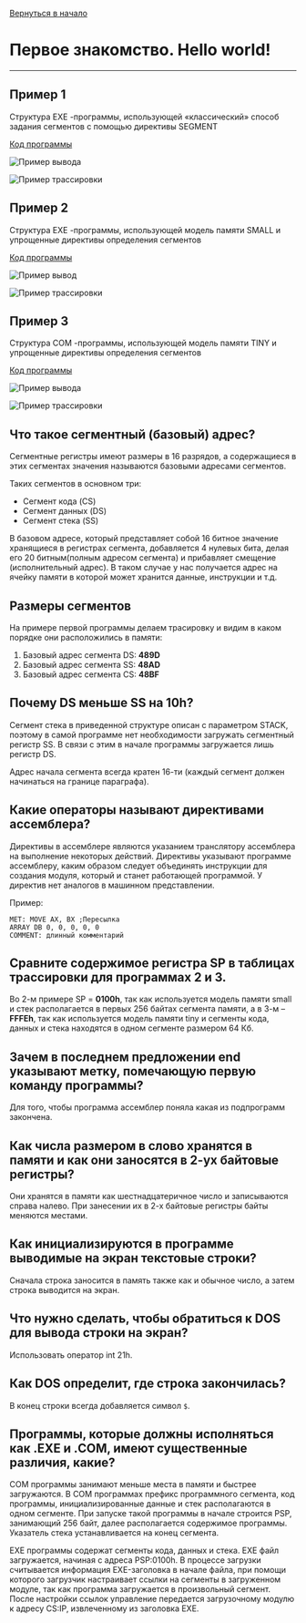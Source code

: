 [Вернуться в начало](../../README.md)

# Первое знакомство. Hello world!
---

## Пример 1

Структура EXE -программы, использующей «классический» способ задания сегментов с помощью директивы SEGMENT

[Код программы](classic.asm)

![Пример вывода](images/classic.png)

![Пример трассировки](images/classic-td.png)

## Пример 2

Структура EXE -программы, использующей модель памяти SMALL и упрощенные директивы определения сегментов

[Код программы](small.asm)

![Пример вывод](images/small.png)

![Пример трассировки](images/small-td.png)

## Пример 3

Структура COM -программы, использующей модель памяти TINY и упрощенные директивы определения сегментов

[Код программы](tiny.asm)

![Пример вывода](images/tiny.png)

![Пример трассировки](images/tiny-td.png)

## Что такое сегментный (базовый) адрес?

Сегментные регистры имеют размеры в 16 разрядов, а содержащиеся в этих сегментах значения называются базовыми адресами сегментов.

Таких сегментов в основном три:
* Сегмент кода (CS)
* Сегмент данных (DS)
* Сегмент стека (SS)

В базовом адресе, который представляет собой 16 битное значение хранящиеся в регистрах сегмента, добавляется 4 нулевых бита, делая его 20 битным(полным адресом сегмента) и прибавляет смещение (исполнительный адрес). В таком случае у нас получается адрес на ячейку памяти в которой может хранится данные, инструкции и т.д.

## Размеры сегментов

На примере первой программы делаем трасировку и видим в каком порядке они расположились в памяти:

1. Базовый адрес сегмента DS: **489D**
2. Базовый адрес сегмента SS: **48AD**
3. Базовый адрес сегмента CS: **48BF**

## Почему DS меньше SS на 10h?

Сегмент стека в приведенной структуре описан с параметром STACK, поэтому в самой программе нет необходимости загружать сегментный регистр SS. В связи с этим в начале программы загружается лишь регистр DS. 

Адрес начала сегмента всегда кратен 16-ти (каждый сегмент должен начинаться на границе параграфа).

## Какие операторы называют директивами ассемблера?

Директивы в ассемблере являются указанием транслятору ассемблера на выполнение некоторых действий. Директивы указывают программе ассемблеру, каким образом следует объединять инструкции для создания модуля, который и станет работающей программой. У директив нет аналогов в машинном представлении.

Пример: 
```
MET: MOVE AX, BX ;Пересылка
ARRAY DB 0, 0, 0, 0, 0
COMMENT: длинный комментарий
```

## Сравните содержимое регистра SP в таблицах трассировки для программах 2 и 3.

Во 2-м примере SP = **0100h**, так как используется модель памяти small и стек располагается в первых 256 байтах сегмента памяти, а в 3-м – **FFFEh**, так как используется модель памяти tiny и сегменты кода, данных и стека находятся в одном сегменте размером 64 Кб.

## Зачем в последнем предложении end указывают метку, помечающую первую команду программы?

Для того, чтобы программа ассемблер поняла какая из подпрограмм закончена.

## Как числа размером в слово хранятся в памяти и как они заносятся в 2-ух байтовые регистры?

Они хранятся в памяти как шестнадцатеричное число и записываются справа налево. При занесении их в 2-х байтовые регистры байты меняются местами.

## Как инициализируются в программе выводимые на экран текстовые строки?

Сначала строка заносится в память также как и обычное число, а затем строка выводится на экран.

## Что нужно сделать, чтобы обратиться к DOS для вывода строки на экран?

Использовать оператор int 21h.

## Как DOS определит, где строка закончилась?

В конец строки всегда добавляется символ ```$```.

## Программы, которые должны исполняться как .EXE и .COM, имеют существенные различия, какие?

COM программы занимают меньше места в памяти и быстрее загружаются. В COM программах префикс программного сегмента, код программы, инициализированные данные и стек располагаются в одном сегменте. При запуске такой программы в начале строится PSP, занимающий 256 байт, далее располагается содержимое программы. Указатель стека устанавливается на конец сегмента.

EXE программы содержат сегменты кода, данных и стека. EXE файл загружается, начиная с адреса PSP:0100h. В процессе загрузки считывается информация EXE-заголовка в начале файла, при помощи которого загрузчик настраивает ссылки на сегменты в загруженном модуле, так как программа загружается в произвольный сегмент. После настройки ссылок управление передается загрузочному модулю к адресу CS:IP, извлеченному из заголовка EXE.

